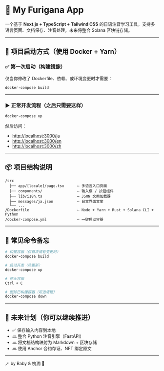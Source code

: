 
# 🌸 My Furigana App

一个基于 **Next.js + TypeScript + Tailwind CSS** 的日语注音学习工具，支持多语言页面、文档保存、注音处理，未来将整合 Solana 区块链存储。

---

## 🚀 项目启动方式（使用 Docker + Yarn）

### ✅ 第一次启动（构建镜像）
仅当你修改了 Dockerfile、依赖、或环境变更时才需要：

```bash
docker-compose build
```

---

### ▶ 正常开发流程（之后只需要这样）

```bash
docker-compose up
```

然后访问：

- [http://localhost:3000/ja](http://localhost:3000/ja)
- [http://localhost:3000/en](http://localhost:3000/en)
- [http://localhost:3000/zh](http://localhost:3000/zh)

---

## 📦 项目结构说明

```
/src
  ├── app/[locale]/page.tsx      ← 多语言入口页面
  ├── components/                ← 输入框 / 按钮组件
  ├── lib/i18n.ts                ← JSON 文案加载器
  ├── messages/ja.json           ← 日文界面文案
  └── ...
/Dockerfile                      ← Node + Yarn + Rust + Solana CLI + Python
/docker-compose.yml              ← 一键启动容器
```

---

## 🧱 常见命令备忘

```bash
# 构建容器（仅首次或有变更时）
docker-compose build

# 启动开发（热更新）
docker-compose up

# 停止容器
Ctrl + C

# 删除已构建容器（可选清理）
docker-compose down
```

---

## 🧠 未来计划（你可以继续推进）

- ✅ 保存输入内容到本地
- 🔜 整合 Python 注音引擎（FastAPI）
- 🔜 将文档结构映射为 Markdown + 区块存储
- 🔜 使用 Anchor 合约存证、NFT 绑定原文

---

🪄 by Baby & 槐溯 💖
